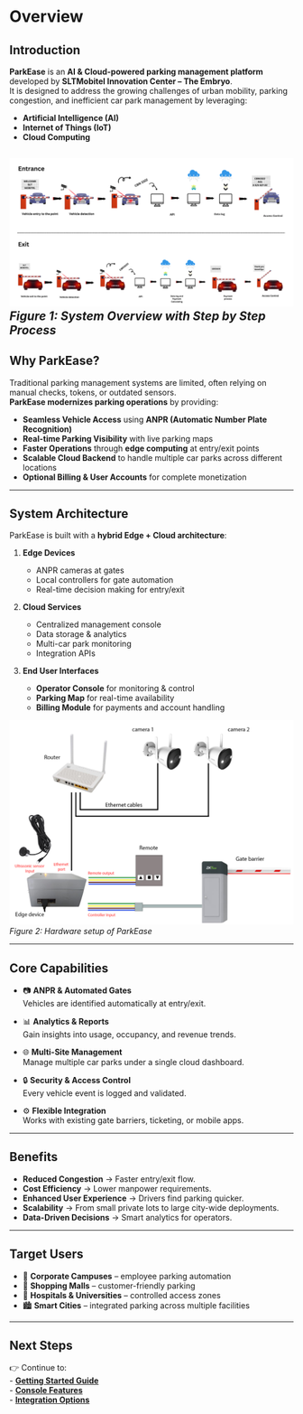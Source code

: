 # Overview

## Introduction

**ParkEase** is an **AI & Cloud-powered parking management platform** developed by **SLTMobitel Innovation Center – The Embryo**.  
It is designed to address the growing challenges of urban mobility, parking congestion, and inefficient car park management by leveraging:

- **Artificial Intelligence (AI)**
- **Internet of Things (IoT)**
- **Cloud Computing**

![Hardware Setup](images/system-overview.png)
*Figure 1: System Overview with Step by Step Process*
---

## Why ParkEase?

Traditional parking management systems are limited, often relying on manual checks, tokens, or outdated sensors.  
**ParkEase modernizes parking operations** by providing:

- **Seamless Vehicle Access** using **ANPR (Automatic Number Plate Recognition)**  
- **Real-time Parking Visibility** with live parking maps  
- **Faster Operations** through **edge computing** at entry/exit points  
- **Scalable Cloud Backend** to handle multiple car parks across different locations  
- **Optional Billing & User Accounts** for complete monetization  

---

## System Architecture

ParkEase is built with a **hybrid Edge + Cloud architecture**:

1. **Edge Devices**  
    - ANPR cameras at gates  
    - Local controllers for gate automation  
    - Real-time decision making for entry/exit  

2. **Cloud Services**  
    - Centralized management console  
    - Data storage & analytics  
    - Multi-car park monitoring  
    - Integration APIs  

3. **End User Interfaces**  
    - **Operator Console** for monitoring & control  
    - **Parking Map** for real-time availability  
    - **Billing Module** for payments and account handling  

![Hardware Setup](images/hardware-setup.png)
*Figure 2: Hardware setup of ParkEase*

---

## Core Capabilities

- :camera: **ANPR & Automated Gates**  
  Vehicles are identified automatically at entry/exit.

- :bar_chart: **Analytics & Reports**  
  Gain insights into usage, occupancy, and revenue trends.

- :globe_with_meridians: **Multi-Site Management**  
  Manage multiple car parks under a single cloud dashboard.

- :lock: **Security & Access Control**  
  Every vehicle event is logged and validated.

- :gear: **Flexible Integration**  
  Works with existing gate barriers, ticketing, or mobile apps.

---

## Benefits

- **Reduced Congestion** → Faster entry/exit flow.  
- **Cost Efficiency** → Lower manpower requirements.  
- **Enhanced User Experience** → Drivers find parking quicker.  
- **Scalability** → From small private lots to large city-wide deployments.  
- **Data-Driven Decisions** → Smart analytics for operators.  

---

## Target Users

- :office: **Corporate Campuses** – employee parking automation  
- :department_store: **Shopping Malls** – customer-friendly parking  
- :hospital: **Hospitals & Universities** – controlled access zones  
- :cityscape: **Smart Cities** – integrated parking across multiple facilities  

---

## Next Steps

👉 Continue to:  
    - [**Getting Started Guide**](getting-started.md)  
    - [**Console Features**](console/dashboard.md)  
    - [**Integration Options**](integration.md)  
